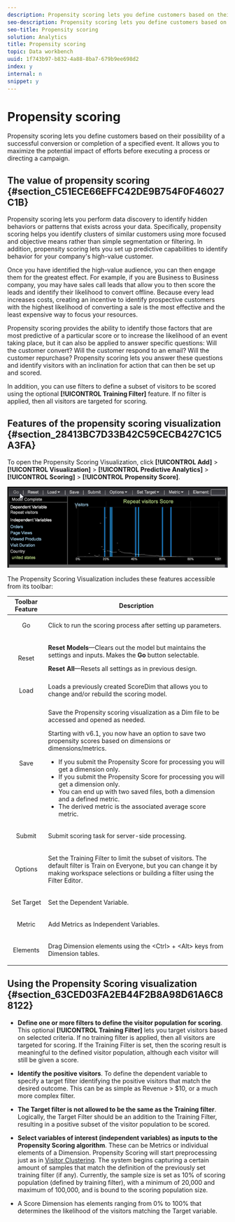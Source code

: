 ```yaml
---
description: Propensity scoring lets you define customers based on their possibility of a successful conversion or completion of a specified event. It allows you to maximize the potential impact of efforts before executing a process or directing a campaign.
seo-description: Propensity scoring lets you define customers based on their possibility of a successful conversion or completion of a specified event. It allows you to maximize the potential impact of efforts before executing a process or directing a campaign.
seo-title: Propensity scoring
solution: Analytics
title: Propensity scoring
topic: Data workbench
uuid: 1f743b97-b832-4a88-8ba7-679b9ee698d2
index: y
internal: n
snippet: y
---
```


# Propensity scoring

Propensity scoring lets you define customers based on their possibility of a successful conversion or completion of a specified event. It allows you to maximize the potential impact of efforts before executing a process or directing a campaign.

## The value of propensity scoring {#section_C51ECE66EFFC42DE9B754F0F46027C1B}

Propensity scoring lets you perform data discovery to identify hidden behaviors or patterns that exists across your data. Specifically, propensity scoring helps you identify clusters of similar customers using more focused and objective means rather than simple segmentation or filtering. In addition, propensity scoring lets you set up predictive capabilities to identify behavior for your company's high-value customer.

Once you have identified the high-value audience, you can then engage them for the greatest effect. For example, if you are Business to Business company, you may have sales call leads that allow you to then score the leads and identify their likelihood to convert offline. Because every lead increases costs, creating an incentive to identify prospective customers with the highest likelihood of converting a sale is the most effective and the least expensive way to focus your resources.

Propensity scoring provides the ability to identify those factors that are most predictive of a particular score or to increase the likelihood of an event taking place, but it can also be applied to answer specific questions: Will the customer convert? Will the customer respond to an email? Will the customer repurchase? Propensity scoring lets you answer these questions and identify visitors with an inclination for action that can then be set up and scored.

In addition, you can use filters to define a subset of visitors to be scored using the optional **[!UICONTROL Training Filter]** feature. If no filter is applied, then all visitors are targeted for scoring.

## Features of the propensity scoring visualization {#section_28413BC7D33B42C59CECB427C1C5A3FA}

To open the Propensity Scoring Visualization, click **[!UICONTROL Add]** > **[!UICONTROL Visualization]** > **[!UICONTROL Predictive Analytics]** > **[!UICONTROL Scoring]** > **[!UICONTROL Propensity Score]**.

![](assets/propensity_visualization_GO.png)

The Propensity Scoring Visualization includes these features accessible from its toolbar:  

<table id="table_449BF14506D24AC6B72192786364987D"> 
 <thead> 
  <tr valign="middle"> 
   <th colname="col1" align="center" class="entry"> Toolbar Feature </th> 
   <th colname="col2" align="center" class="entry"> Description </th> 
  </tr>
 </thead>
 <tbody> 
  <tr> 
   <td colname="col1" align="center"> <p>Go </p> </td> 
   <td colname="col2"> <p>Click to run the scoring process after setting up parameters. </p> </td> 
  </tr> 
  <tr> 
   <td colname="col1" align="center"> <p>Reset </p> </td> 
   <td colname="col2"> <p><b>Reset Models</b>—Clears out the model but maintains the settings and inputs. Makes the <b>Go</b> button selectable. </p> <p><b>Reset All</b>—Resets all settings as in previous design. </p> </td> 
  </tr> 
  <tr> 
   <td colname="col1" align="center"> <p>Load </p> </td> 
   <td colname="col2"> Loads a previously created ScoreDim that allows you to change and/or rebuild the scoring model. </td> 
  </tr> 
  <tr> 
   <td colname="col1" align="center"> <p>Save </p> </td> 
   <td colname="col2"> <p>Save the Propensity scoring visualization as a Dim file to be accessed and opened as needed. </p> <p>Starting with v6.1, you now have an option to save two propensity scores based on dimensions or dimensions/metrics. </p> 
    <ul id="ul_C7FD2984EE8A47A9A43CDF94AA2B887E"> 
     <li id="li_A88840C7A13C44E7B966C5F062A3BC29">If you submit the Propensity Score for processing you will get a dimension only. </li> 
     <li id="li_F3AFD19B6EB64CADBA56992AEE920385">If you submit the Propensity Score for processing you will get a dimension only. </li> 
     <li id="li_9BA40D6928BF4B6397FED8F3475DEA8A">You can end up with two saved files, both a dimension and a defined metric. </li> 
     <li id="li_65BFD8C7C4A649F4BACFCBD4FF928B94">The derived metric is the associated average score metric. </li> 
    </ul> </td> 
  </tr> 
  <tr> 
   <td colname="col1" align="center"> <p>Submit </p> </td> 
   <td colname="col2"> <p>Submit scoring task for server-side processing. </p> </td> 
  </tr> 
  <tr> 
   <td colname="col1" align="center"> <p>Options </p> </td> 
   <td colname="col2"> <p>Set the Training Filter to limit the subset of visitors. The default filter is <span class="uicontrol"> Train on Everyone</span>, but you can change it by making workspace selections or building a filter using the <span class="uicontrol"> Filter Editor</span>. </p> </td> 
  </tr> 
  <tr> 
   <td colname="col1" align="center"> <p>Set Target </p> </td> 
   <td colname="col2"> <p>Set the Dependent Variable. </p> </td> 
  </tr> 
  <tr> 
   <td colname="col1" align="center"> <p>Metric </p> </td> 
   <td colname="col2"> <p>Add Metrics as Independent Variables. </p> </td> 
  </tr> 
  <tr> 
   <td colname="col1" align="center"> <p>Elements </p> </td> 
   <td colname="col2"> <p>Drag Dimension elements using the &lt;Ctrl&gt; + &lt;Alt&gt; keys from Dimension tables. </p> </td> 
  </tr> 
 </tbody> 
</table>

## Using the Propensity Scoring visualization {#section_63CED03FA2EB44F2B8A98D61A6C88122}

* **Define one or more filters to define the visitor population for scoring**. This optional **[!UICONTROL Training Filter]** lets you target visitors based on selected criteria. If no training filter is applied, then all visitors are targeted for scoring. If the Training Filter is set, then the scoring result is meaningful to the defined visitor population, although each visitor will still be given a score. 

* **Identify the positive visitors**. To define the dependent variable to specify a target filter identifying the positive visitors that match the desired outcome. This can be as simple as Revenue > $10, or a much more complex filter. 
* **The Target filter is not allowed to be the same as the Training filter**. Logically, the Target Filter should be an addition to the Training Filter, resulting in a positive subset of the visitor population to be scored. 
* **Select variables of interest (independent variables) as inputs to the Propensity Scoring algorithm**. These can be Metrics or individual elements of a Dimension. Propensity Scoring will start preprocessing just as in [Visitor Clustering](../../../data-workbench-client/c-analysis-vis/c-visitor-cluster/c-visitor-cluster.md#concept_1C2406EF7B284A56A02DAA38EAA2E73D). The system begins capturing a certain amount of samples that match the definition of the previously set training filter (if any). Currently, the sample size is set as 10% of scoring population (defined by training filter), with a minimum of 20,000 and maximum of 100,000, and is bound to the scoring population size. 

* A Score Dimension has elements ranging from 0% to 100% that determines the likelihood of the visitors matching the Target variable.

